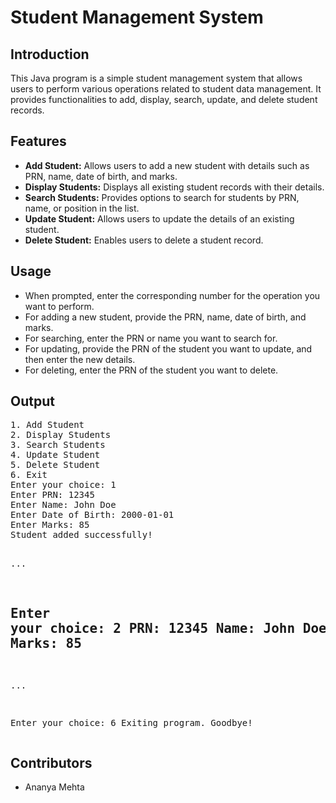 <!DOCTYPE html>
<html lang="en">
<head>
    <meta charset="UTF-8">
    <meta name="viewport" content="width=device-width, initial-scale=1.0">

</head>
<body>
<h1>Student Management System</h1>

  <h2>Introduction</h2>
    <p>This Java program is a simple student management system that allows users to perform various operations related to student data management. It provides functionalities to add, display, search, update, and delete student records.</p>

  <h2>Features</h2>
    <ul>
        <li><strong>Add Student:</strong> Allows users to add a new student with details such as PRN, name, date of birth, and marks.</li>
        <li><strong>Display Students:</strong> Displays all existing student records with their details.</li>
        <li><strong>Search Students:</strong> Provides options to search for students by PRN, name, or position in the list.</li>
        <li><strong>Update Student:</strong> Allows users to update the details of an existing student.</li>
        <li><strong>Delete Student:</strong> Enables users to delete a student record.</li>
    </ul>

 
  <h2>Usage</h2>
    <ul>
        <li>When prompted, enter the corresponding number for the operation you want to perform.</li>
        <li>For adding a new student, provide the PRN, name, date of birth, and marks.</li>
        <li>For searching, enter the PRN or name you want to search for.</li>
        <li>For updating, provide the PRN of the student you want to update, and then enter the new details.</li>
        <li>For deleting, enter the PRN of the student you want to delete.</li>
    </ul>

  <h2> Output</h2>
    <pre>
1. Add Student
2. Display Students
3. Search Students
4. Update Student
5. Delete Student
6. Exit
Enter your choice: 1
Enter PRN: 12345
Enter Name: John Doe
Enter Date of Birth: 2000-01-01
Enter Marks: 85
Student added successfully!

...

Enter your choice: 2
PRN: 12345
Name: John Doe
Date of Birth: 2000-01-01
Marks: 85
--------------------

...

Enter your choice: 6
Exiting program. Goodbye!
    </pre>

  <h2>Contributors</h2>
    <ul>
        <li>Ananya Mehta</li>
    </ul>

    
</body>
</html>
